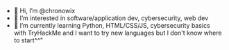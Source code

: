 - 👋 Hi, I’m @chronowix
- 👀 I’m interested in software/application dev, cybersecurity, web dev
- 🌱 I’m currently learning Python, HTML/CSS/JS, cybersecurity basics with TryHackMe and I want to try new languages but I don't know where to start^^"

<!---
chronowix/chronowix is a ✨ special ✨ repository because its `README.md` (this file) appears on your GitHub profile.
You can click the Preview link to take a look at your changes.
--->
